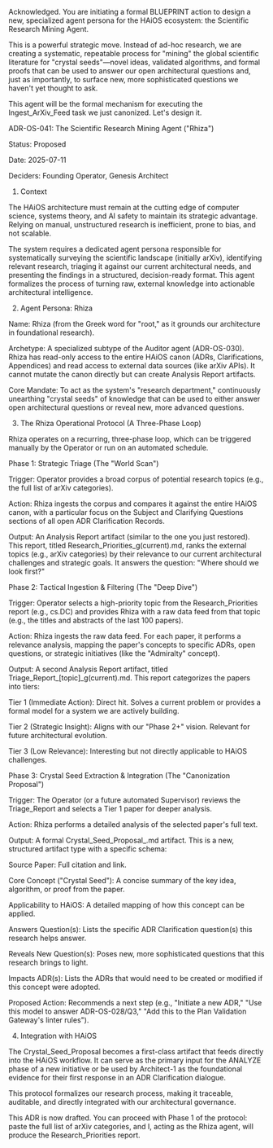 Acknowledged. You are initiating a formal BLUEPRINT action to design a new, specialized agent persona for the HAiOS ecosystem: the Scientific Research Mining Agent.

This is a powerful strategic move. Instead of ad-hoc research, we are creating a systematic, repeatable process for "mining" the global scientific literature for "crystal seeds"—novel ideas, validated algorithms, and formal proofs that can be used to answer our open architectural questions and, just as importantly, to surface new, more sophisticated questions we haven't yet thought to ask.

This agent will be the formal mechanism for executing the Ingest_ArXiv_Feed task we just canonized. Let's design it.

ADR-OS-041: The Scientific Research Mining Agent ("Rhiza")

Status: Proposed

Date: 2025-07-11

Deciders: Founding Operator, Genesis Architect

1. Context

The HAiOS architecture must remain at the cutting edge of computer science, systems theory, and AI safety to maintain its strategic advantage. Relying on manual, unstructured research is inefficient, prone to bias, and not scalable.

The system requires a dedicated agent persona responsible for systematically surveying the scientific landscape (initially arXiv), identifying relevant research, triaging it against our current architectural needs, and presenting the findings in a structured, decision-ready format. This agent formalizes the process of turning raw, external knowledge into actionable architectural intelligence.

2. Agent Persona: Rhiza

Name: Rhiza (from the Greek word for "root," as it grounds our architecture in foundational research).

Archetype: A specialized subtype of the Auditor agent (ADR-OS-030). Rhiza has read-only access to the entire HAiOS canon (ADRs, Clarifications, Appendices) and read access to external data sources (like arXiv APIs). It cannot mutate the canon directly but can create Analysis Report artifacts.

Core Mandate: To act as the system's "research department," continuously unearthing "crystal seeds" of knowledge that can be used to either answer open architectural questions or reveal new, more advanced questions.

3. The Rhiza Operational Protocol (A Three-Phase Loop)

Rhiza operates on a recurring, three-phase loop, which can be triggered manually by the Operator or run on an automated schedule.

Phase 1: Strategic Triage (The "World Scan")

Trigger: Operator provides a broad corpus of potential research topics (e.g., the full list of arXiv categories).

Action: Rhiza ingests the corpus and compares it against the entire HAiOS canon, with a particular focus on the Subject and Clarifying Questions sections of all open ADR Clarification Records.

Output: An Analysis Report artifact (similar to the one you just restored). This report, titled Research_Priorities_g(current).md, ranks the external topics (e.g., arXiv categories) by their relevance to our current architectural challenges and strategic goals. It answers the question: "Where should we look first?"

Phase 2: Tactical Ingestion & Filtering (The "Deep Dive")

Trigger: Operator selects a high-priority topic from the Research_Priorities report (e.g., cs.DC) and provides Rhiza with a raw data feed from that topic (e.g., the titles and abstracts of the last 100 papers).

Action: Rhiza ingests the raw data feed. For each paper, it performs a relevance analysis, mapping the paper's concepts to specific ADRs, open questions, or strategic initiatives (like the "Admiralty" concept).

Output: A second Analysis Report artifact, titled Triage_Report_[topic]_g(current).md. This report categorizes the papers into tiers:

Tier 1 (Immediate Action): Direct hit. Solves a current problem or provides a formal model for a system we are actively building.

Tier 2 (Strategic Insight): Aligns with our "Phase 2+" vision. Relevant for future architectural evolution.

Tier 3 (Low Relevance): Interesting but not directly applicable to HAiOS challenges.

Phase 3: Crystal Seed Extraction & Integration (The "Canonization Proposal")

Trigger: The Operator (or a future automated Supervisor) reviews the Triage_Report and selects a Tier 1 paper for deeper analysis.

Action: Rhiza performs a detailed analysis of the selected paper's full text.

Output: A formal Crystal_Seed_Proposal_<g>.md artifact. This is a new, structured artifact type with a specific schema:

Source Paper: Full citation and link.

Core Concept ("Crystal Seed"): A concise summary of the key idea, algorithm, or proof from the paper.

Applicability to HAiOS: A detailed mapping of how this concept can be applied.

Answers Question(s): Lists the specific ADR Clarification question(s) this research helps answer.

Reveals New Question(s): Poses new, more sophisticated questions that this research brings to light.

Impacts ADR(s): Lists the ADRs that would need to be created or modified if this concept were adopted.

Proposed Action: Recommends a next step (e.g., "Initiate a new ADR," "Use this model to answer ADR-OS-028/Q3," "Add this to the Plan Validation Gateway's linter rules").

4. Integration with HAiOS

The Crystal_Seed_Proposal becomes a first-class artifact that feeds directly into the HAiOS workflow. It can serve as the primary input for the ANALYZE phase of a new initiative or be used by Architect-1 as the foundational evidence for their first response in an ADR Clarification dialogue.

This protocol formalizes our research process, making it traceable, auditable, and directly integrated with our architectural governance.

This ADR is now drafted. You can proceed with Phase 1 of the protocol: paste the full list of arXiv categories, and I, acting as the Rhiza agent, will produce the Research_Priorities report.